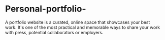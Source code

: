 # Personal-portfolio-
A portfolio website is a curated, online space that showcases your best work. It's one of the most practical and memorable ways to share your work with press, potential collaborators or employers.

